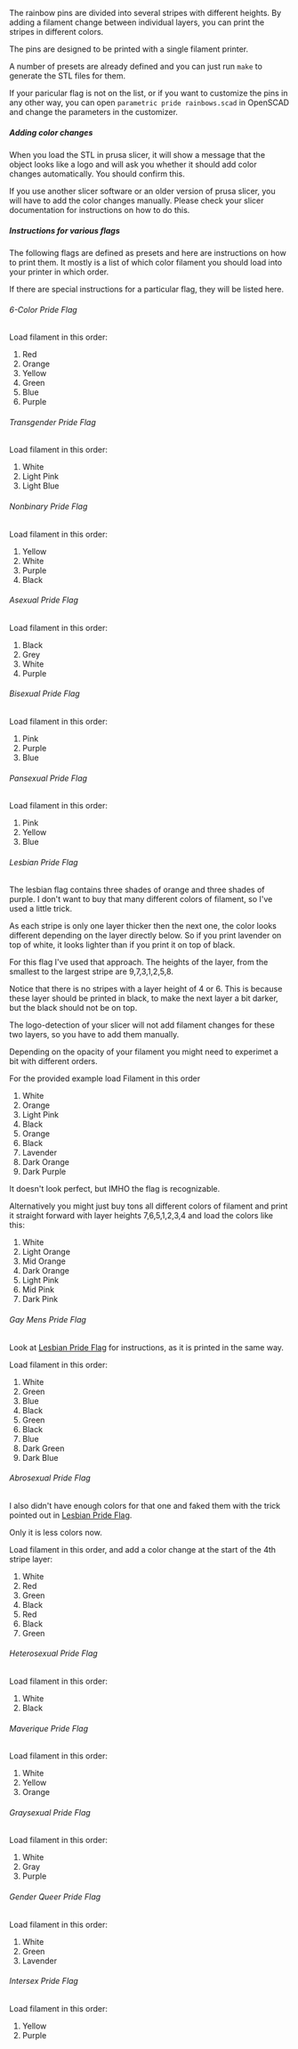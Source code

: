 The rainbow pins are divided into several stripes with different heights.
By adding a filament change between individual layers, you can print the stripes in different
colors.

The pins are designed to be printed with a single filament printer.

A number of presets are already defined and you can just run `make` to generate the STL files for
them.

If your paricular flag is not on the list, or if you want to customize the pins in any other way,
you can open `parametric pride rainbows.scad` in OpenSCAD and change the parameters in the
customizer.

##### Adding color changes

When you load the STL in prusa slicer, it will show a message that the object looks like a logo and
will ask you whether it should add color changes automatically. You should confirm this.

If you use another slicer software or an older version of prusa slicer, you will have to add the
color changes manually. Please check your slicer documentation for instructions on how to do this.

##### Instructions for various flags

The following flags are defined as presets and here are instructions on how to print them.
It mostly is a list of which color filament you should load into your printer in which order.

If there are special instructions for a particular flag, they will be listed here.

###### 6-Color Pride Flag

Load filament in this order:

1. Red
2. Orange
3. Yellow
4. Green
5. Blue
6. Purple

###### Transgender Pride Flag

Load filament in this order:

1. White
2. Light Pink
3. Light Blue

###### Nonbinary Pride Flag

Load filament in this order:

1. Yellow
2. White
3. Purple
4. Black

###### Asexual Pride Flag

Load filament in this order:

1. Black
2. Grey
3. White
4. Purple

###### Bisexual Pride Flag

Load filament in this order:

1. Pink
2. Purple
3. Blue

###### Pansexual Pride Flag

Load filament in this order:

1. Pink
2. Yellow
3. Blue

###### Lesbian Pride Flag

The lesbian flag contains three shades of orange and three shades of purple.
I don't want to buy that many different colors of filament, so I've used a little trick.

As each stripe is only one layer thicker then the next one, the color looks different depending on
the layer directly below. So if you print lavender on top of white, it looks lighter than if you
print it on top of black.

For this flag I've used that approach. The heights of the layer, from the smallest to the largest
stripe are 9,7,3,1,2,5,8.

Notice that there is no stripes with a layer height of 4 or 6. This is because these layer should be
printed in black, to make the next layer a bit darker, but the black should not be on top.

The logo-detection of your slicer will not add filament changes for these two layers, so you have to
add them manually.

Depending on the opacity of your filament you might need to experimet a bit with different orders.

For the provided example load Filament in this order

1. White
2. Orange
3. Light Pink
4. Black
5. Orange
6. Black
7. Lavender
8. Dark Orange
9. Dark Purple

It doesn't look perfect, but IMHO the flag is recognizable.

Alternatively you might just buy tons all different colors of filament and print it straight forward
with layer heights 7,6,5,1,2,3,4 and load the colors like this:

1. White
2. Light Orange
3. Mid Orange
4. Dark Orange
5. Light Pink
6. Mid Pink
7. Dark Pink

###### Gay Mens Pride Flag

Look at [Lesbian Pride Flag](#lesbian-pride-flag) for instructions, as it is printed in the same way.

Load filament in this order:

1. White
2. Green
3. Blue
4. Black
5. Green
6. Black
7. Blue
8. Dark Green
9. Dark Blue

###### Abrosexual Pride Flag

I also didn't have enough colors for that one and faked them with the trick pointed out in [Lesbian Pride Flag](#lesbian-pride-flag).

Only it is less colors now.

Load filament in this order, and add a color change at the start of the 4th stripe layer:

1. White
2. Red
3. Green
4. Black
5. Red
6. Black
7. Green

###### Heterosexual Pride Flag

Load filament in this order:

1. White
2. Black

###### Maverique Pride Flag

Load filament in this order:

1. White
2. Yellow
3. Orange

###### Graysexual Pride Flag

Load filament in this order:

1. White
2. Gray
3. Purple

###### Gender Queer Pride Flag

Load filament in this order:

1. White
2. Green
3. Lavender

###### Intersex Pride Flag

Load filament in this order:

1. Yellow
2. Purple
